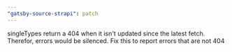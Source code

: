 ```yaml
---
"gatsby-source-strapi": patch
---
```


singleTypes return a 404 when it isn't updated since the latest fetch. Therefor, errors would be silenced. Fix this to report errors that are not 404
